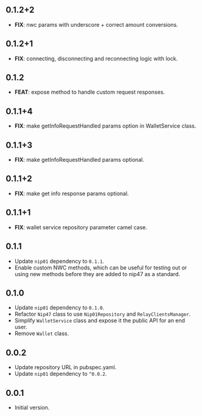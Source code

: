 ## 0.1.2+2

 - **FIX**: nwc params with underscore + correct amount conversions.

## 0.1.2+1

 - **FIX**: connecting, disconnecting and reconnecting logic with lock.

## 0.1.2

 - **FEAT**: expose method to handle custom request responses.

## 0.1.1+4

 - **FIX**: make getInfoRequestHandled params option in WalletService class.

## 0.1.1+3

 - **FIX**: make getInfoRequestHandled params optional.

## 0.1.1+2

 - **FIX**: make get info response params optional.

## 0.1.1+1

 - **FIX**: wallet service repository parameter camel case.

## 0.1.1

- Update `nip01` dependency to `0.1.1`.
- Enable custom NWC methods, which can be useful for testing out or using new methods before they are added to nip47 as a standard.

## 0.1.0

- Update `nip01` dependency to `0.1.0`.
- Refactor `Nip47` class to use `Nip01Repository` and `RelayClientsManager`.
- Simplify `WalletService` class and expose it the public API for an end user.
- Remove `Wallet` class.

## 0.0.2

- Update repository URL in pubspec.yaml.
- Update `nip01` dependency to `^0.0.2`.

## 0.0.1

- Initial version.
